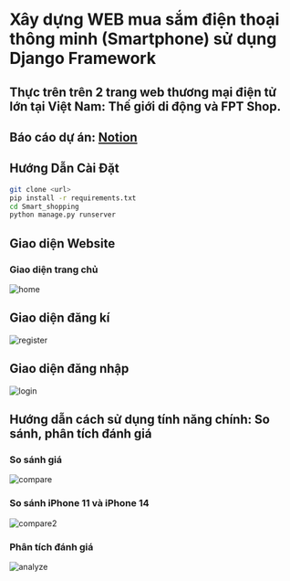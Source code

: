 # Xây dựng WEB mua sắm điện thoại thông minh (Smartphone) sử dụng Django Framework 

## Thực trên trên 2 trang web thương mại điện tử lớn tại Việt Nam: Thế giới di động và FPT Shop.

## Báo cáo dự án: [Notion](https://ionized-skateboard-f1a.notion.site/T-i-li-u-h-th-ng-Web-So-S-nh-Gi-ae2c99f60bdb4289966a2f170e1873f5)

## Hướng Dẫn Cài Đặt
```bash
git clone <url>
pip install -r requirements.txt
cd Smart_shopping
python manage.py runserver
```

## Giao diện Website

### Giao diện trang chủ
![home](img/home.png)

## Giao diện đăng kí
![register](img/register.png)

## Giao diện đăng nhập
![login](img/login.png)

## Hướng dẫn cách sử dụng tính năng chính: So sánh, phân tích đánh giá

### So sánh giá
![compare](img/compare.png)

### So sánh iPhone 11 và iPhone 14
![compare2](img/compare2.png)

### Phân tích đánh giá
![analyze](img/analyze.png)
